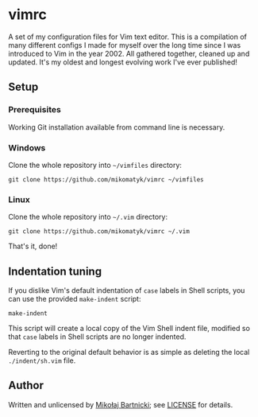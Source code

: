 # vimrc

A set of my configuration files for Vim text editor. This is a compilation of
many different configs I made for myself over the long time since I was
introduced to Vim in the year 2002. All gathered together, cleaned up and
updated. It's my oldest and longest evolving work I've ever published!

## Setup

### Prerequisites

Working Git installation available from command line is necessary.

### Windows

Clone the whole repository into `~/vimfiles` directory:

    git clone https://github.com/mikomatyk/vimrc ~/vimfiles

### Linux

Clone the whole repository into `~/.vim` directory:

    git clone https://github.com/mikomatyk/vimrc ~/.vim

That's it, done!

## Indentation tuning

If you dislike Vim's default indentation of `case` labels in Shell scripts,
you can use the provided `make-indent` script:

    make-indent

This script will create a local copy of the Vim Shell indent file, modified so
that `case` labels in Shell scripts are no longer indented.

Reverting to the original default behavior is as simple as deleting the local
`./indent/sh.vim` file.

## Author

Written and unlicensed by [Mikołaj Bartnicki](mailto:mikolaj@bartnicki.org); see
[LICENSE](LICENSE) for details.

